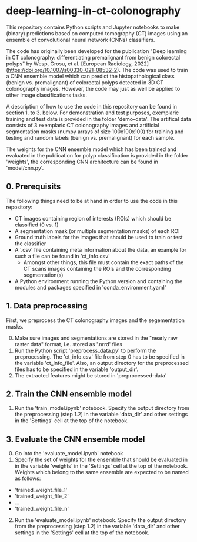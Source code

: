 # deep-learning-in-ct-colonography

This repository contains Python scripts and Jupyter notebooks to make (binary) predictions based on computed tomography (CT) images using an ensemble of convolutional neural network (CNNs) classifiers.

The code has originally been developed for the publication "Deep learning in CT colonography: differentiating premalignant from benign colorectal polyps" by Wesp, Grosu, et al. [European Radiology, 2022] (https://doi.org/10.1007/s00330-021-08532-2). The code was used to train a CNN ensemble model which can predict the histopathological class (benign vs. premalignant) of colorectal polyps detected in 3D CT colonography images. However, the code may just as well be applied to other image classifications tasks.

A description of how to use the code in this repository can be found in section 1. to 3. below. For demonstration and test purposes, exemplaric training and test data is provided in the folder 'demo-data'. The artifical data consists of 3 exemplaric CT colonography images and artificial segmentation masks (numpy arrays of size 100x100x100) for training and testing and random labels (benign vs. premalignant) for each sample.

The weights for the CNN ensemble model which has been trained and evaluated in the publication for polyp classification is provided in the folder 'weights', the corresponding CNN architecture can be found in 'model/cnn.py'.

## 0. Prerequisits

The following things need to be at hand in order to use the code in this repository:


- CT images containing region of interests (ROIs) which should be classified (0 vs. 1)
- A segmentation mask (or multiple segmentation masks) of each ROI
- Ground truth labels for the images that should be used to train or test the classifier
- A '.csv' file containing meta information about the data, an example for such a file can be found in 'ct_info.csv'
  - Amongst other things, this file must contain the exact paths of the CT scans images containing the ROIs and the corresponding segmentation(s)
- A Python environment running the Python version and containing the modules and packages specified in 'conda_environment.yaml'

## 1. Data preprocessing

First, we preprocess the CT colonography images and the segementation masks.

0. Make sure images and segmentations are stored in the "nearly raw raster data" format, i.e. stored as '.nrrd' files
1. Run the Python script 'preprocess_data.py' to perform the preprocessing. The 'ct_info.csv' file from step 0 has to be specified in the variable 'ct_info_file'. Also, an output directory for the preprocessed files has to be specified in the variable 'output_dir'.
2. The extracted features might be stored in 'preprocessed-data'

## 2. Train the CNN ensemble model

1. Run the 'train_model.ipynb' notebook. Specify the output directory from the preprocessing (step 1.2) in the variable 'data_dir' and other settings in the 'Settings' cell at the top of the notebook.

## 3. Evaluate the CNN ensemble model

0. Go into the 'evaluate_model.ipynb' notebook
1. Specify the set of weights for the ensemble that should be evaluated in in the variable 'weights' in the 'Settings' cell at the top of the notebook. Weights which belong to the same ensemble are expected to be named as follows:
  - 'trained_weight_file_1'
  - 'trained_weight_file_2'
  - ...
  - 'trained_weight_file_n'
2. Run the 'evaluate_model.ipynb' notebook. Specify the output directory from the preprocessing (step 1.2) in the variable 'data_dir' and other settings in the 'Settings' cell at the top of the notebook.
